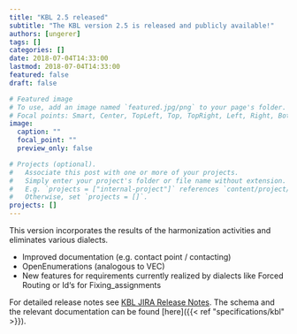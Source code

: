 ```yaml
---
title: "KBL 2.5 released"
subtitle: "The KBL version 2.5 is released and publicly available!"
authors: [ungerer]
tags: []
categories: []
date: 2018-07-04T14:33:00
lastmod: 2018-07-04T14:33:00
featured: false
draft: false

# Featured image
# To use, add an image named `featured.jpg/png` to your page's folder.
# Focal points: Smart, Center, TopLeft, Top, TopRight, Left, Right, BottomLeft, Bottom, BottomRight.
image:
  caption: ""
  focal_point: ""
  preview_only: false

# Projects (optional).
#   Associate this post with one or more of your projects.
#   Simply enter your project's folder or file name without extension.
#   E.g. `projects = ["internal-project"]` references `content/project/deep-learning/index.md`.
#   Otherwise, set `projects = []`.
projects: []
---
```

This version incorporates the results of the harmonization activities and eliminates various dialects.
<!--more-->
  * Improved documentation (e.g. contact point / contacting)
  * OpenEnumerations (analogous to VEC)
  * New features for requirements currently realized by dialects like Forced Routing or Id‘s for Fixing_assignments

For detailed release notes see [KBL JIRA Release Notes](https://prostep-ivip.atlassian.net/secure/ReleaseNote.jspa?projectId=10104&version=10115). The schema and the relevant documentation can be found [here]({{< ref "specifications/kbl" >}}).